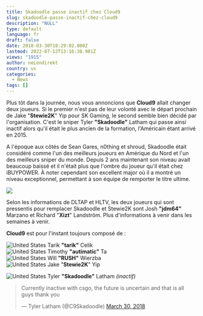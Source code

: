 ```yaml
---
title: Skadoodle passe inactif chez Cloud9
slug: skadoodle-passe-inactif-chez-cloud9
description: "NULL"
type: default
language: fr
draft: false
date: 2018-03-30T18:29:02.000Z
lastmod: 2022-07-12T13:16:38.981Z
views: "1915"
author: neLendirekt
country: us
categories:
  - News
tags: []
---
```

Plus tôt dans la journée, nous vous annoncions que **Cloud9** allait changer deux joueurs. Si le premier n'est pas de leur volonté avec le départ prochain de Jake "**Stewie2K**" Yip pour SK Gaming, le second semble bien décidé par l'organisation. C'est le sniper Tyler **"Skadoodle"** Latham qui passe ainsi inactif alors qu'il était le plus ancien de la formation, l'Américain étant arrivé en 2015\. 

A l'époque aux côtés de Sean Gares, n0thing et shroud, Skadoodle était considéré comme l'un des meilleurs joueurs en Amérique du Nord et l'un des meilleurs sniper du monde. Depuis 2 ans maintenant son niveau avait beaucoup baissé et il n'était plus que l'ombre du joueur qu'il était chez iBUYPOWER. À noter cependant son excellent major où il a montré un niveau exceptionnel, permettant à son équipe de remporter le titre ultime.

![](/images/articles/5abe7ecc986f1/images/JQL08TurRRftS467wrvuh42kaIhrQrSJFKOT6yH0.jpeg)

Selon les informations de DLTAP et HLTV, les deux joueurs qui sont pressentis pour remplacer Skadoodle et Stewie2K sont Josh **"jdm64"** Marzano et Richard "**Xizt**" Landström. Plus d'informations à venir dans les semaines à venir.

**Cloud9** est pour l'instant toujours composé de :

![United States](/images/countries/us.svg)⁠ ⁠Tarik **"tarik"** Celik  
![United States](/images/countries/us.svg)⁠ ⁠Timothy **"autimatic"** Ta  
![United States](/images/countries/us.svg)⁠ ⁠Will **"RUSH"** Wierzba  
![United States](/images/countries/us.svg)⁠ ⁠Jake "**Stewie2K**" Yip

![United States](/images/countries/us.svg)⁠ ⁠Tyler **"Skadoodle"** Latham _(inactif)_

> Currently inactive with csgo, the future is uncertain and that is all guys thank you
> 
> — Tyler Latham (@C9Skadoodle) [March 30, 2018](https://twitter.com/C9Skadoodle/status/979778125499437056?ref%5Fsrc=twsrc%5Etfw)
